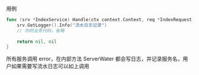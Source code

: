 用例
```go
func (srv *IndexService) Handle(ctx context.Context, req *IndexRequest) (interface{}, error) {
	srv.GetLogger().Info("流水日志记录")
	// 你的业务代码，省略
	
	return nil, nil
}
```
所有服务调用 error，在内部方法 ServerWater 都会写日志，并记录服务名，用户如果需要写流水日志可以如上调用